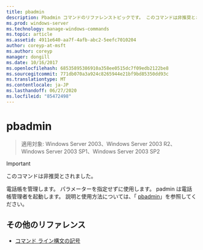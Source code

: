 ```yaml
---
title: pbadmin
description: Pbadmin コマンドのリファレンストピックです。 このコマンドは非推奨とされており、Windows の将来のリリースでサポートされるとは限りません。
ms.prod: windows-server
ms.technology: manage-windows-commands
ms.topic: article
ms.assetid: 4911e640-aa7f-4afb-abc2-5eefc7010204
author: coreyp-at-msft
ms.author: coreyp
manager: dongill
ms.date: 10/16/2017
ms.openlocfilehash: 68535895386910a358ee0515dc7f09edb2122be8
ms.sourcegitcommit: 771db070a3a924c8265944e21bf9bd85350dd93c
ms.translationtype: MT
ms.contentlocale: ja-JP
ms.lasthandoff: 06/27/2020
ms.locfileid: "85472498"
---
```

# <a name="pbadmin"></a>pbadmin

> 適用対象: Windows Server 2003、Windows Server 2003 R2、Windows Server 2003 SP1、Windows Server 2003 SP2

>[!IMPORTANT]
> このコマンドは非推奨とされました。

電話帳を管理します。 パラメーターを指定せずに使用します。 padmin は電話帳管理者を起動します。 説明と使用方法については、「 [pbadmin](https://docs.microsoft.com/previous-versions/orphan-topics/ws.10/cc755767(v=ws.10))」を参照してください。

## <a name="additional-references"></a>その他のリファレンス

- [コマンド ライン構文の記号](command-line-syntax-key.md)
